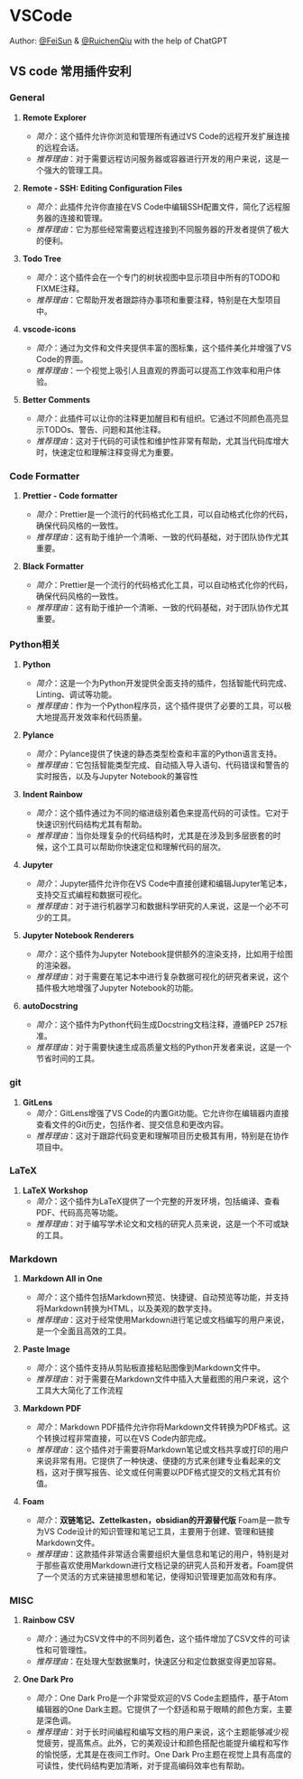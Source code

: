 # VSCode

Author: [@FeiSun](https://github.com/FeiSun) & [@RuichenQiu](https://github.com/Iri-sated) with the help of ChatGPT

## VS code 常用插件安利

### General

1. **Remote Explorer**  
   - _简介_：这个插件允许你浏览和管理所有通过VS Code的远程开发扩展连接的远程会话。
   - _推荐理由_：对于需要远程访问服务器或容器进行开发的用户来说，这是一个强大的管理工具。

2. **Remote - SSH: Editing Configuration Files**  
   - _简介_：此插件允许你直接在VS Code中编辑SSH配置文件，简化了远程服务器的连接和管理。
   - _推荐理由_：它为那些经常需要远程连接到不同服务器的开发者提供了极大的便利。

3. **Todo Tree**  
   - _简介_：这个插件会在一个专门的树状视图中显示项目中所有的TODO和FIXME注释。
   - _推荐理由_：它帮助开发者跟踪待办事项和重要注释，特别是在大型项目中。

4. **vscode-icons**  
   - _简介_：通过为文件和文件夹提供丰富的图标集，这个插件美化并增强了VS Code的界面。
   - _推荐理由_：一个视觉上吸引人且直观的界面可以提高工作效率和用户体验。

5. **Better Comments**  
   - _简介_：此插件可以让你的注释更加醒目和有组织。它通过不同颜色高亮显示TODOs、警告、问题和其他注释。
   - _推荐理由_：这对于代码的可读性和维护性非常有帮助，尤其当代码库增大时，快速定位和理解注释变得尤为重要。


### Code Formatter

1. **Prettier - Code formatter**
   - _简介_：Prettier是一个流行的代码格式化工具，可以自动格式化你的代码，确保代码风格的一致性。
   - _推荐理由_：这有助于维护一个清晰、一致的代码基础，对于团队协作尤其重要。

2. **Black Formatter**
   - _简介_：Prettier是一个流行的代码格式化工具，可以自动格式化你的代码，确保代码风格的一致性。
   - _推荐理由_：这有助于维护一个清晰、一致的代码基础，对于团队协作尤其重要。

### Python相关

1. **Python**
   - _简介_：这是一个为Python开发提供全面支持的插件，包括智能代码完成、Linting、调试等功能。
   - _推荐理由_：作为一个Python程序员，这个插件提供了必要的工具，可以极大地提高开发效率和代码质量。

2. **Pylance**
   - _简介_：Pylance提供了快速的静态类型检查和丰富的Python语言支持。
   - _推荐理由_：它包括智能类型完成、自动插入导入语句、代码错误和警告的实时报告，以及与Jupyter Notebook的兼容性

3. **Indent Rainbow**  
   - _简介_：这个插件通过为不同的缩进级别着色来提高代码的可读性。它对于快速识别代码结构尤其有帮助。
   - _推荐理由_：当你处理复杂的代码结构时，尤其是在涉及到多层嵌套的时候，这个工具可以帮助你快速定位和理解代码的层次。

4. **Jupyter**
   - _简介_：Jupyter插件允许你在VS Code中直接创建和编辑Jupyter笔记本，支持交互式编程和数据可视化。
   - _推荐理由_：对于进行机器学习和数据科学研究的人来说，这是一个必不可少的工具。

5. **Jupyter Notebook Renderers**  
   - _简介_：这个插件为Jupyter Notebook提供额外的渲染支持，比如用于绘图的渲染器。
   - _推荐理由_：对于需要在笔记本中进行复杂数据可视化的研究者来说，这个插件极大地增强了Jupyter Notebook的功能。

6. **autoDocstring**  
   - _简介_：这个插件为Python代码生成Docstring文档注释，遵循PEP 257标准。
   - _推荐理由_：对于需要快速生成高质量文档的Python开发者来说，这是一个节省时间的工具。

### git

1. **GitLens**
   - _简介_：GitLens增强了VS Code的内置Git功能。它允许你在编辑器内直接查看文件的Git历史，包括作者、提交信息和更改内容。
   - _推荐理由_：这对于跟踪代码变更和理解项目历史极其有用，特别是在协作项目中。


### LaTeX

1. **LaTeX Workshop**  
   - _简介_：这个插件为LaTeX提供了一个完整的开发环境，包括编译、查看PDF、代码高亮等功能。
   - _推荐理由_：对于编写学术论文和文档的研究人员来说，这是一个不可或缺的工具。


### Markdown

1. **Markdown All in One**

   - _简介_：这个插件包括Markdown预览、快捷键、自动预览等功能，并支持将Markdown转换为HTML，以及美观的数学支持。
   - _推荐理由_：这对于经常使用Markdown进行笔记或文档编写的用户来说，是一个全面且高效的工具​​。

2. **Paste Image**
   - _简介_：这个插件支持从剪贴板直接粘贴图像到Markdown文件中。
   - _推荐理由_：对于需要在Markdown文件中插入大量截图的用户来说，这个工具大大简化了工作流程

3. **Markdown PDF**
   - _简介_：Markdown PDF插件允许你将Markdown文件转换为PDF格式。这个转换过程非常直接，可以在VS Code内部完成。
   - _推荐理由_：这个插件对于需要将Markdown笔记或文档共享或打印的用户来说非常有用。它提供了一种快速、便捷的方式来创建专业看起来的文档，这对于撰写报告、论文或任何需要以PDF格式提交的文档尤其有价值。

4. **Foam**
   - _简介_：**双链笔记、Zettelkasten，obsidian的开源替代版** Foam是一款专为VS Code设计的知识管理和笔记工具，主要用于创建、管理和链接Markdown文件。
   - _推荐理由_：这款插件非常适合需要组织大量信息和笔记的用户，特别是对于那些喜欢使用Markdown进行文档记录的研究人员和开发者。Foam提供了一个灵活的方式来链接思想和笔记，使得知识管理更加高效和有序。

### MISC

1. **Rainbow CSV**  
   - _简介_：通过为CSV文件中的不同列着色，这个插件增加了CSV文件的可读性和可管理性。
   - _推荐理由_：在处理大型数据集时，快速区分和定位数据变得更加容易。

2. **One Dark Pro**
   - _简介_：One Dark Pro是一个非常受欢迎的VS Code主题插件，基于Atom编辑器的One Dark主题。它提供了一个舒适和易于眼睛的颜色方案，主要是深色调。
   - _推荐理由_：对于长时间编程和编写文档的用户来说，这个主题能够减少视觉疲劳，提高焦点。此外，它的美观设计和颜色搭配也能提升编程和写作的愉悦感，尤其是在夜间工作时。One Dark Pro主题在视觉上具有高度的可读性，使代码结构更加清晰，对于提高编码效率也有帮助。